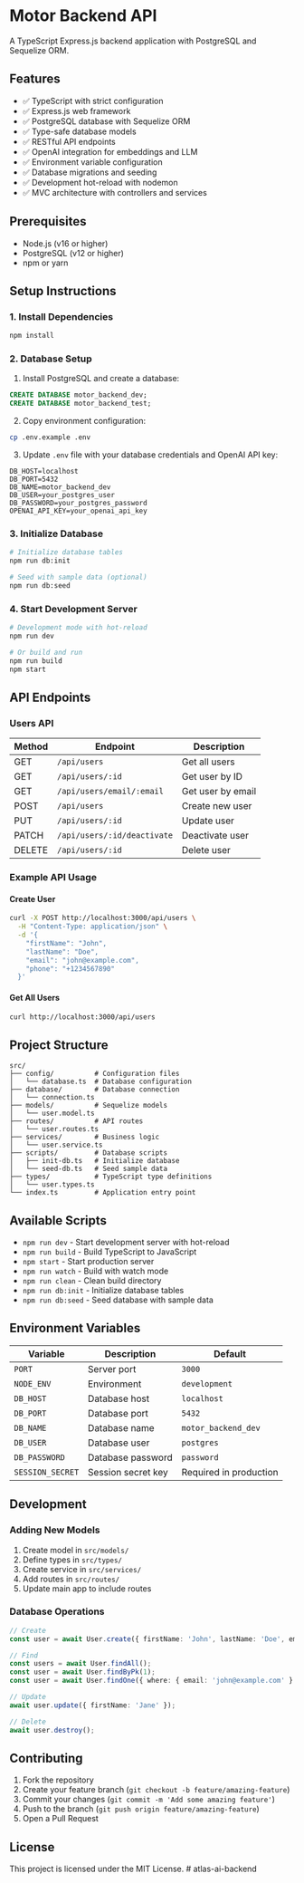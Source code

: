 # Motor Backend API

A TypeScript Express.js backend application with PostgreSQL and Sequelize ORM.

## Features

- ✅ TypeScript with strict configuration
- ✅ Express.js web framework
- ✅ PostgreSQL database with Sequelize ORM
- ✅ Type-safe database models
- ✅ RESTful API endpoints
- ✅ OpenAI integration for embeddings and LLM
- ✅ Environment variable configuration
- ✅ Database migrations and seeding
- ✅ Development hot-reload with nodemon
- ✅ MVC architecture with controllers and services

## Prerequisites

- Node.js (v16 or higher)
- PostgreSQL (v12 or higher)
- npm or yarn

## Setup Instructions

### 1. Install Dependencies

```bash
npm install
```

### 2. Database Setup

1. Install PostgreSQL and create a database:
```sql
CREATE DATABASE motor_backend_dev;
CREATE DATABASE motor_backend_test;
```

2. Copy environment configuration:
```bash
cp .env.example .env
```

3. Update `.env` file with your database credentials and OpenAI API key:
```env
DB_HOST=localhost
DB_PORT=5432
DB_NAME=motor_backend_dev
DB_USER=your_postgres_user
DB_PASSWORD=your_postgres_password
OPENAI_API_KEY=your_openai_api_key
```

### 3. Initialize Database

```bash
# Initialize database tables
npm run db:init

# Seed with sample data (optional)
npm run db:seed
```

### 4. Start Development Server

```bash
# Development mode with hot-reload
npm run dev

# Or build and run
npm run build
npm start
```

## API Endpoints

### Users API

| Method | Endpoint | Description |
|--------|----------|-------------|
| GET | `/api/users` | Get all users |
| GET | `/api/users/:id` | Get user by ID |
| GET | `/api/users/email/:email` | Get user by email |
| POST | `/api/users` | Create new user |
| PUT | `/api/users/:id` | Update user |
| PATCH | `/api/users/:id/deactivate` | Deactivate user |
| DELETE | `/api/users/:id` | Delete user |

### Example API Usage

#### Create User
```bash
curl -X POST http://localhost:3000/api/users \
  -H "Content-Type: application/json" \
  -d '{
    "firstName": "John",
    "lastName": "Doe",
    "email": "john@example.com",
    "phone": "+1234567890"
  }'
```

#### Get All Users
```bash
curl http://localhost:3000/api/users
```

## Project Structure

```
src/
├── config/          # Configuration files
│   └── database.ts  # Database configuration
├── database/        # Database connection
│   └── connection.ts
├── models/          # Sequelize models
│   └── user.model.ts
├── routes/          # API routes
│   └── user.routes.ts
├── services/        # Business logic
│   └── user.service.ts
├── scripts/         # Database scripts
│   ├── init-db.ts   # Initialize database
│   └── seed-db.ts   # Seed sample data
├── types/           # TypeScript type definitions
│   └── user.types.ts
└── index.ts         # Application entry point
```

## Available Scripts

- `npm run dev` - Start development server with hot-reload
- `npm run build` - Build TypeScript to JavaScript
- `npm start` - Start production server
- `npm run watch` - Build with watch mode
- `npm run clean` - Clean build directory
- `npm run db:init` - Initialize database tables
- `npm run db:seed` - Seed database with sample data

## Environment Variables

| Variable | Description | Default |
|----------|-------------|---------|
| `PORT` | Server port | `3000` |
| `NODE_ENV` | Environment | `development` |
| `DB_HOST` | Database host | `localhost` |
| `DB_PORT` | Database port | `5432` |
| `DB_NAME` | Database name | `motor_backend_dev` |
| `DB_USER` | Database user | `postgres` |
| `DB_PASSWORD` | Database password | `password` |
| `SESSION_SECRET` | Session secret key | Required in production |

## Development

### Adding New Models

1. Create model in `src/models/`
2. Define types in `src/types/`
3. Create service in `src/services/`
4. Add routes in `src/routes/`
5. Update main app to include routes

### Database Operations

```typescript
// Create
const user = await User.create({ firstName: 'John', lastName: 'Doe', email: 'john@example.com' });

// Find
const users = await User.findAll();
const user = await User.findByPk(1);
const user = await User.findOne({ where: { email: 'john@example.com' } });

// Update
await user.update({ firstName: 'Jane' });

// Delete
await user.destroy();
```

## Contributing

1. Fork the repository
2. Create your feature branch (`git checkout -b feature/amazing-feature`)
3. Commit your changes (`git commit -m 'Add some amazing feature'`)
4. Push to the branch (`git push origin feature/amazing-feature`)
5. Open a Pull Request

## License

This project is licensed under the MIT License.
#   a t l a s - a i - b a c k e n d 
 
 